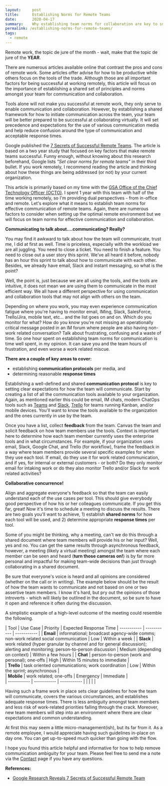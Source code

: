 ```yaml
---
layout:     post
title:      Establishing Norms for Remote Teams
date:       2020-04-17
summary:    Why establishing team norms for collaboration are key to successful remote work. 
permalink: /establishing-norms-for-remote-teams/
tags:
  - remote
---
```


Remote work, the topic de jure of the month - wait, make that the topic de jure of the <strong>YEAR</strong>. 

There are numerous articles available online that contrast the pros and cons of remote work. Some articles offer advise for how to be productive while others focus on the tools of the trade. Although those are all important factors for being successful at working remotely, this article will focus on the importance of establishing a shared set of principles and norms amongst your team for communication and collaboration. 

Tools alone will not make you successful at remote work, they only serve to enable communication and collaboration. However, by establishing a shared framework for how to initiate communication across the team, your team will be better prepared to be successful at collaborating virtually. It will set precedence and expectations for the use of various communication media and help reduce confusion around the type of communication and acceptable response times.

Google published the <a href="https://liberationist.org/google-research-reveals-7-secrets-of-successful-remote-teams/" target="_blank">7 Secrets of Successful Remote Teams</a>. The article is based on a two year study that focused on key factors that make remote teams successful. Funny enough, without knowing about this research beforehand, Google lists <i>"Set clear norms for remote teams"</i> in their third bullet. If you work remotely, I recommend reading the article and thinking about how these things are being addressed (or not) by your current organization. 

This article is primarily based on my time with the <a href="https://tech.gsa.gov/" target="_blank" >GSA Office of the Chief Technology Officer (OCTO)</a>. I spent 1 year with this team with half of the time working remotely, so I'm providing dual perspectives - from in-office and remote. Let's explore what it means to establish team norms for effective communication of remote teams. Again, there are numerous factors to consider when setting up the optimal remote environment but we will focus on team norms for effective communication and collaboration.

<strong>Communicating to talk about....communicating? Really?</strong>

You may find it awkward to talk about how the team will communicate, trust me, I did at first as well. Time is priceless, especially with the workload we are all juggling. You need to close a ticket. You need to finish a feature. You need to close out a user story this sprint. We've all heard it before, nobody has an hour this sprint to talk about how to communicate with each other. Besides, we already have email, Slack and instant messaging, so what is the point? 

Well, the point is, just because we are all using the tools, and the tools are intuitive, it does not mean we are using them to communicate in the most efficient way. We all have a different perspective for using communication and collaboration tools that may not align with others on the team. 

Depending on where you work, you may even experience communication fatigue where you're having to monitor email, IMing, Slack, SalesForce, Trello/Jira, mobile text, etc... and the list goes on and on. Which do you monitor for what? How do you know you're not missing an operationally critical message posted in an IM forum where people are also having non-work related conversation? Talk about frustrating, confusing and a waste of time. So one hour spent on establishing team norms for communication is time well spent, in my opinion. It can save you and the team hours of frustration, and even worse a work related miscue. 

<strong>There are a couple of key areas to cover:</strong> 
<ul>
	<li>establishing <strong>communication protocols</strong> per media, and</li>
	<li>determining reasonable <strong>response times</strong></li>
</ul>

Establishing a well-defined and shared <strong>communication protocol</strong> is key to setting clear expectations for how the team will communicate. Start by creating a list of all the communication tools available to your organization. Again, as mentioned earlier this could be email, IM chats, modern ChatOps tools such as <a href="https://products.office.com/en-US/microsoft-teams/group-chat-software" target="_blank">Teams</a> and <a href="https://slack.com/" target="_blank">Slack</a>, <a href="https://trello.com/" target="_blank">Trello</a> for teams running Kanban, and/or mobile devices. You'll want to know the tools available to the organization and the ones currently in use by the team. 

Once you have a list, collect <strong>feedback</strong> from the team. Canvas the team and solicit feedback on how team members use the tools. Context is important here to determine how each team member currently uses the enterprise tools and in what circumstances. For example, if your organization uses email, Slack, Google Chat, and Trello (for workflow), frame the feedback in a way where team members provide several specific examples for when they use each tool. If email, do they use it for work related communication, and if yes, for internal or external customers - or both? Do they only monitor email for intaking work or do they also monitor Trello and/or Slack for work related activities? 

<strong>Collaborative concurrence!</strong>

Align and aggregate everyone's feedback so that the team can easily understand each of the use cases per tool. This should give everybody good perspective of how his or her colleagues communicate. If you get this far, great! Now it's time to schedule a meeting to discuss the results. There are two goals you'll want to achieve, 1) establish <strong>shared norms</strong> for how each tool will be used, and 2) determine appropriate <strong>response times</strong> per tool.

Some of you might be thinking, why a meeting, can't we do this through a shared document where team members will provide his or her input? Well, yes and no. You can get the same results through asynchronous feedback, however, a meeting (likely a virtual meeting) amongst the team where each member can be seen and heard (<strong>turn those cameras on!</strong>) is by far more personal and impactful for making team-wide decisions than just through collaborating in a shared document. 

Be sure that everyone's voice is heard and all opinions are considered (whether on the call or in writing). The example below should be the result of how the team wants to communicate and not based on one or two assertive team members. I know it's hard, but pry out the opinions of those introverts - which will likely be outlined in the document, so be sure to have it open and reference it often during the discussion.

A simplistic example of a high-level outcome of the meeting could resemble the following.

| Tool | Use Case | Priority | Expected Response Time
| ----------- | ----------- | ----------- |
| <strong>Email</strong> | informational; broadcast agency-wide comms; non-work related social communication | Low | Within a week       |
| <strong>Slack</strong> | work related (hyper granular by channel and for general discussion); alerting and monitoring; person-to-person discussion   | Medium (depending on context)  | Within a few hours       |
| <strong>Chat</strong>  | person-to-person (work and personal); one-offs      | High | Within 15 minutes to immediate        |            
| <strong>Trello</strong> | task oriented communications; work coordination     | Low | Within the sprint; asynchronous       |           
| <strong>Mobile</strong> | work related; one-offs     | Emergency | Immediate       |  
| ----------- | ----------- | ----------- |
|   |  | |

Having such a frame work in place sets clear guidelines for how the team will communicate, covers the various circumstances, and establishes adequate response times. There is less ambiguity amongst team members and less risk of work-related priorities falling through the crack. Moreover, new team members will step into an environment where there are clear expectations and common understanding. 

At first this may seem a little micro-management(ish), but its far from it. As a remote employee, I would appreciate having such guidelines in-place on day one. You can get up-to-speed much quicker than going with the flow.  

I hope you found this article helpful and informative for how to help remove communication ambiguity for your team. Please feel free to send me a note via the <a href="https://richardbright.me/contact/">Contact</a> page if you have any questions.  


<strong>References:</strong>
<ul>
	<li><a href="https://liberationist.org/google-research-reveals-7-secrets-of-successful-remote-teams/">Google Research Reveals 7 Secrets of Successful Remote Team</a>
	</li>

</ul>
